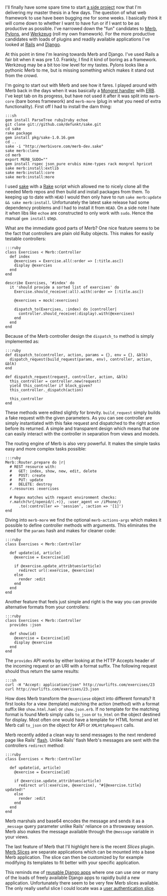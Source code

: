 I'll finally have some spare time to start
[a side project][our] now that I'm delivering my master thesis in a few days.
The question of what web framework to use have been bugging me for some weeks.
I basically think it will come down to whether I want to have fun or if I want
to be as productive as possible. I've narrowed down the "fun" candidates to
[Merb][mer], [Pylons][pyl], and [Werkzeug][wer] (roll my own framework). For
the more productive candidates with loads of plugins and readily available
applications I've looked at [Rails][rai] and [Django][dja].

At this point in time I'm leaning towards Merb and Django. I've used Rails a
fair bit when it was pre 1.0. Frankly, I find it kind of boring as a framework.
Werkzeug may be a bit too low level for my tastes. Pylons looks like a
pythonic Merb to me, but is missing something which makes it stand out from
the crowd.

I'm going to start out with Merb and see how it fares.
I played around with Merb back in the days when it was basically a [Mongrel
handler][mha] with [ERB][erb]. I've kept tab on its progress, but have not
used it after it was split into `merb-core` (bare bones framework) and
`merb-more` (plug in what you need of extra functionality). First off I had to
install the darn thing:

    :::sh
    gem install ParseTree ruby2ruby echoe
    git clone git://github.com/defunkt/sake.git
    cd sake
    rake package
    gem install pkg/sake-1.0.16.gem
    cd ..
    sake -i "http://merbivore.com/merb-dev.sake"
    sake merb:clone
    cd merb
    export MERB_SUDO=""
    gem install rspec json_pure erubis mime-types rack mongrel hpricot
    sake merb:install:extlib
    sake merb:install:core
    sake merb:install:more

I used [sake][sak] with a [Rake][rak] script which allowed me to nicely clone
all the needed Merb repos and then build and install packages from them. To
keeping up to date with `HEAD` I would then only have to run
`sake merb:update && sake merb:install`. Unfortunately the latest sake release
had some dependency problems and I had to install it from `HEAD`. On a
side note I hate it when libs like `echoe` are constructed to only work with
`sudo`. Hence the manual `gem install` step.

What are the immediate good parts of Merb? One nice feature seems to be the
fact that controllers are plain old Ruby objects. This
makes for easily testable controllers:

    :::ruby
    class Exercises < Merb::Controller
      def index
        @exercises = Exercise.all(:order => [:title.asc])
        display @exercies
      end
    end

    describe Exercises, '#index' do
      it 'should provide a sorted list of exercises' do
        Exercise.should_receive(:all).with(:order => [:title.asc])

        @exercises = mock(:exercises)

        dispatch_to(Exercises, :index) do |controller|
          controller.should_receive(:display).with(@exercises)
        end
      end
    end

Because of the Merb controller design the `dispatch_to` method is simply
implemented as:

    :::ruby
    def dispatch_to(controller, action, params = {}, env = {}, &blk)
      dispatch_request(build_request(params, env), controller, action, &blk)
    end

    def dispatch_request(request, controller, action, &blk)
      this_controller = controller.new(request)
      yield this_controller if block_given?
      this_controller._dispatch(action)

      this_controller
    end

These methods were edited slightly for brevity. `build_request` simply builds
a fake request with the given parameters. As you can see controller are simply
instantiated with this fake request and dispatched to the right action before
its returned. A simple and transparent design which means that one can easily
interact with the controller in separation from views and models.

The routing engine of Merb is also very powerful. It makes the simple tasks easy
and more complex tasks possible:

    :::ruby
    Merb::Router.prepare do |r|
      # REST resource with:
      #   GET: index, show, new, edit, delete
      #   POST: create
      #   PUT: update
      #   DELETE: destroy
      r.resources :exercises

      # Regex matches with request environment checks:
      r.match(%r{/openid/(.+)}, :user_agent => /iPhone/)
          .to(:controller => 'session', :action => '[1]')
    end

Diving into `merb-more` we find the optional `merb-actions-args` which makes
it possible to define controller methods with arguments. This eliminates the
need for the `params` hash and makes for cleaner code:

    :::ruby
    class Exercises < Merb::Controller

      def update(id, article)
        @exercise = Excercise[id]

        if @exercise.update_attribtues(article)
          redirect url(:exercise, @exercise)
        else
          render :edit
        end
      end
    end

Another feature that feels just simple and right is the way you can provide
alternative formats from your controllers:

    :::ruby
    class Exercises < Merb::Controller
      provides :json

      def show(id)
        @exercise = Excercise[id]
        display @exercise
      end
    end

The `provides` API works by either looking at the HTTP Accepts header of the
incoming request or an URI with a format suffix. The following request
should thus return the same results:

    :::sh
    curl -H "Accept: application/json" http://ourlifts.com/exercises/23
    curl http://ourlifts.com/exercises/23.json

How does Merb transform the `@exerciese` object into different formats? It
first looks for a view (template) matching the action (method) with a
format suffix like `show.html.haml` or `show.json.erb`. If no template
for the matching format is found Merb simply calls `to_json` or `to_html`
on the object destined for display. Most often one would have a
template for HTML format and let Merb call `to_json` on the object
for API or `XMLHttpRequest` calls.

Merb recently added a clean way to send messages to the next rendered page
like Rails' [flash][fla]. Unlike Rails' flash Merb's messages are sent with
the controllers `redirect` method:

    :::ruby
    class Exercises < Merb::Controller

      def update(id, article)
        @exercise = Excercise[id]

        if @exercise.update_attribtues(article)
          redirect url(:exercise, @exercise), "#{@exercise.title} updated!"
        else
          render :edit
        end
      end
    end

Merb marshals and base64 encodes the message and sends it as a
`_message` query parameter unlike Rails' reliance on a throwaway session.
Merb also makes the message available through the `@message` variable in your
views.

The last feature of Merb that I'll highlight here is the recent *Slices*
plugin. [Merb Slices][mes] are separate applications which can be mounted into
a base Merb application. The slice can then be customized by for example
modifying its templates to fit better with your specific application.

This reminds me of [reusable Django apps][rda] where one can use one or many
of the loads of freely available Django apps to rapidly build a new
application. Unfortunately there seem to be very few Merb slices available.
The only really useful slice I could locate was a
[user authentication slice][uas].

[mer]: http://merbivore.com
[pyl]: http://pylonshq.com
[wer]: http://werkzeug.pocoo.org
[rai]: http://rails.org
[dja]: http://djangoproject.com
[mha]: http://mongrel.rubyforge.org/web/mongrel/classes/Mongrel/HttpHandler.html
[erb]: http://www.ruby-doc.org/stdlib/libdoc/erb/rdoc/
[our]: http://ourlifts.com
[sak]: http://github.com/defunkt/sake
[rak]: http://rake.rubyforge.org
[mes]: http://github.com/wycats/merb-more/tree/master/merb-slices
[rda]: http://www.b-list.org/weblog/2007/mar/27/reusable-django-apps/
[uas]: http://github.com/hassox/merb-auth/tree/master
[fla]: http://api.rubyonrails.org/classes/ActionController/Flash.html
